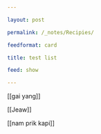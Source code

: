 ```yaml
---

layout: post

permalink: /_notes/Recipies/

feedformat: card

title: test list

feed: show

---
```


[[gai yang]]

[[Jeaw]]

[[nam prik kapi]]
